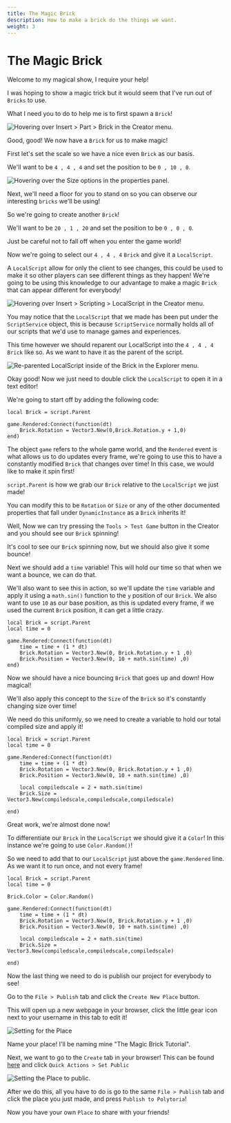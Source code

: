 ```yaml
---
title: The Magic Brick
description: How to make a brick do the things we want.
weight: 3
---
```


# The Magic Brick

Welcome to my magical show, I require your help!

I was hoping to show a magic trick but it would seem that I've run out of `Bricks` to use.

What I need you to do to help me is to first spawn a `Brick`!

![Hovering over Insert > Part > Brick in the Creator menu.](/assets/tutorials/basic-tutorials/the-magic-brick/image-0.webp)

Good, good! We now have a `Brick` for us to make magic!

First let's set the scale so we have a nice even `Brick` as our basis.

We'll want to be `4 , 4 , 4` and set the position to be `0 , 10 , 0`.

![Hovering over the Size options in the properties panel.](/assets/tutorials/basic-tutorials/the-magic-brick/image-1.webp)

Next, we'll need a floor for you to stand on so you can observe our interesting `bricks` we'll be using!

So we're going to create another `Brick`!

We'll want to be `20 , 1 , 20` and set the position to be `0 , 0 , 0`.

Just be careful not to fall off when you enter the game world!

Now we're going to select our `4 , 4 , 4` `Brick` and give it a `LocalScript`.

A `LocalScript` allow for only the client to see changes, this could be used to make it so other players can see different things as they happen! We're going to be using this knowledge to our advantage to make a magic `Brick` that can appear different for everybody!

![Hovering over Insert > Scripting > LocalScript in the Creator menu.](/assets/tutorials/basic-tutorials/the-magic-brick/image-2.webp)

You may notice that the `LocalScript` that we made has been put under the `ScriptService` object, this is because `ScriptService` normally holds all of our scripts that we'd use to manage games and experiences.

This time however we should reparent our LocalScript into the `4 , 4 , 4` `Brick` like so. As we want to have it as the parent of the script.

![Re-parented LocalScript inside of the Brick in the Explorer menu.](/assets/tutorials/basic-tutorials/the-magic-brick/image-3.webp)

Okay good! Now we just need to double click the `LocalScript` to open it in a text editor!

We're going to start off by adding the following code:

```
local Brick = script.Parent

game.Rendered:Connect(function(dt)
    Brick.Rotation = Vector3.New(0,Brick.Rotation.y + 1,0)
end)
```

The object `game` refers to the whole game world, and the `Rendered` event is what allows us to do updates every frame, we're going to use this to have a constantly modified `Brick` that changes over time! In this case, we would like to make it spin first!

`script.Parent` is how we grab our `Brick` relative to the `LocalScript` we just made!

You can modify this to be `Rotation` or `Size` or any of the other documented properties that fall under `DynamicInstance` as a `Brick` inherits it!

Well, Now we can try pressing the `Tools > Test Game` button in the Creator and you should see our `Brick` spinning!

It's cool to see our `Brick` spinning now, but we should also give it some bounce!

Next we should add a `time` variable! This will hold our time so that when we want a bounce, we can do that.

We'll also want to see this in action, so we'll update the `time` variable and apply it using a `math.sin()` function to the `y` position of our `Brick`. We also want to use `10` as our base position, as this is updated every frame, if we used the current `Brick` position, it can get a little crazy.

```
local Brick = script.Parent
local time = 0

game.Rendered:Connect(function(dt)
    time = time + (1 * dt)
  	Brick.Rotation = Vector3.New(0, Brick.Rotation.y + 1 ,0)
    Brick.Position = Vector3.New(0, 10 + math.sin(time) ,0)
end)
```

Now we should have a nice bouncing `Brick` that goes up and down! How magical!

We'll also apply this concept to the `Size` of the `Brick` so it's constantly changing size over time!

We need do this uniformly, so we need to create a variable to hold our total compiled size and apply it!

```
local Brick = script.Parent
local time = 0

game.Rendered:Connect(function(dt)
    time = time + (1 * dt)
  	Brick.Rotation = Vector3.New(0, Brick.Rotation.y + 1 ,0)
    Brick.Position = Vector3.New(0, 10 + math.sin(time) ,0)

    local compiledscale = 2 + math.sin(time)
    Brick.Size = Vector3.New(compiledscale,compiledscale,compiledscale)

end)
```

Great work, we're almost done now!

To differentiate our `Brick` in the `LocalScript` we should give it a `Color`! In this instance we're going to use `Color.Random()`!

So we need to add that to our `LocalScript` just above the `game.Rendered` line. As we want it to run once, and not every frame!

```
local Brick = script.Parent
local time = 0

Brick.Color = Color.Random()

game.Rendered:Connect(function(dt)
    time = time + (1 * dt)
  	Brick.Rotation = Vector3.New(0, Brick.Rotation.y + 1 ,0)
    Brick.Position = Vector3.New(0, 10 + math.sin(time) ,0)

    local compiledscale = 2 + math.sin(time)
    Brick.Size = Vector3.New(compiledscale,compiledscale,compiledscale)

end)
```

Now the last thing we need to do is publish our project for everybody to see!

Go to the `File > Publish` tab and click the `Create New Place` button.

This will open up a new webpage in your browser, click the little gear icon next to your username in this tab to edit it!

![Setting for the Place](/assets/tutorials/basic-tutorials/the-magic-brick/image-5.webp)

Name your place! I'll be naming mine "The Magic Brick Tutorial".

Next, we want to go to the `Create` tab in your browser! This can be found [here](https://polytoria.com/create/) and click `Quick Actions > Set Public`

![Setting the Place to public.](/assets/tutorials/basic-tutorials/the-magic-brick/image-4.webp)

After we do this, all you have to do is go to the same `File > Publish` tab and click the place you just made, and press `Publish to Polytoria`!

Now you have your own `Place` to share with your friends!
